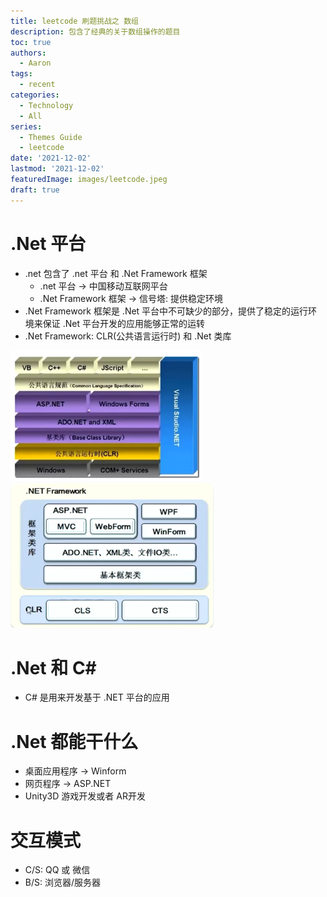 ```yaml
---
title: leetcode 刷题挑战之 数组
description: 包含了经典的关于数组操作的题目
toc: true
authors:
  - Aaron
tags:
  - recent
categories:
  - Technology
  - All
series:
  - Themes Guide
  - leetcode
date: '2021-12-02'
lastmod: '2021-12-02'
featuredImage: images/leetcode.jpeg
draft: true
---
```


# .Net 平台

- .net 包含了 .net 平台 和 .Net Framework 框架
  -  .net 平台 -> 中国移动互联网平台
  - .Net Framework 框架 -> 信号塔: 提供稳定环境
- .Net Framework 框架是 .Net 平台中不可缺少的部分，提供了稳定的运行环境来保证  .Net 平台开发的应用能够正常的运转
- .Net Framework: CLR(公共语言运行时) 和 .Net 类库

<img src="https://raw.githubusercontent.com/fxfzxxx/MD-Images/master/image-20211118130251491.png" alt="image-20211118130251491" style="zoom: 33%;" />

<img src="https://raw.githubusercontent.com/fxfzxxx/MD-Images/master/image-20211118130807955.png" alt="image-20211118130807955" style="zoom: 33%;" />

# .Net 和 C#

- C# 是用来开发基于 .NET 平台的应用

# .Net 都能干什么

- 桌面应用程序 -> Winform
- 网页程序 -> ASP.NET
- Unity3D 游戏开发或者 AR开发

# 交互模式

- C/S: QQ 或 微信
- B/S: 浏览器/服务器